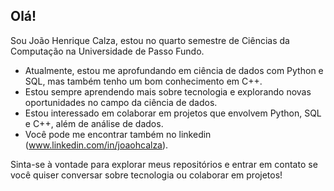 ## Olá! 

Sou João Henrique Calza, estou no quarto semestre de Ciências da Computação na Universidade de Passo Fundo.

-  Atualmente, estou me aprofundando em ciência de dados com Python e SQL, mas também tenho um bom conhecimento em C++.
-  Estou sempre aprendendo mais sobre tecnologia e explorando novas oportunidades no campo da ciência de dados.
-  Estou interessado em colaborar em projetos que envolvem Python, SQL e C++, além de análise de dados.
-  Você pode me encontrar também no linkedin (www.linkedin.com/in/joaohcalza).

Sinta-se à vontade para explorar meus repositórios e entrar em contato se você quiser conversar sobre tecnologia ou colaborar em projetos!
